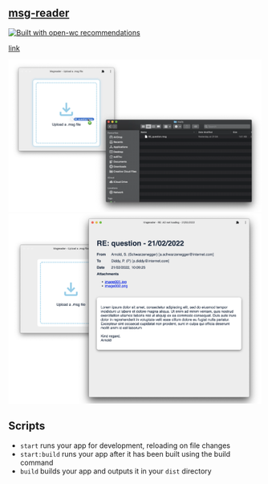 ## [msg-reader](https://msg-reader.netlify.app/)

[![Built with open-wc recommendations](https://img.shields.io/badge/built%20with-open--wc-blue.svg)](https://github.com/open-wc)

[link](https://msg-reader.netlify.app/)

![img1](./msg-reader-2.png)
![img1](./msg-reader-3.png)


## Scripts

- `start` runs your app for development, reloading on file changes
- `start:build` runs your app after it has been built using the build command
- `build` builds your app and outputs it in your `dist` directory
